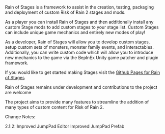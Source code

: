 ﻿Rain of Stages is a framework to assist in the creation, testing, packaging and deployment of custom Risk of Rain 2 stages and mods.

As a player you can install Rain of Stages and then additionally install any custom Stage mods to add custom stages to your stage list.
Custom Stages can include unique game mechanics and entirely new modes of play!

As a developer, Rain of Stages will allow you to develop custom stages, setup custom sets of monsters, monster family events, and interactables.
Additionally, you can write custom code which will allow you to introduce new mechanics to the game via the BepInEx Unity game patcher and plugin framework.

If you would like to get started making Stages visit the [Github Pages for Rain of Stages](https://passivepicasso.github.io/Rain-of-Stages/)

Rain of Stages remains under development and contributions to the project are welcome

The project aims to provide many features to streamline the addition of many types of custom content for Risk of Rain 2.


Change Notes:

2.1.2:
   Improved JumpPad Editor
   Improved JumpPad Prefab